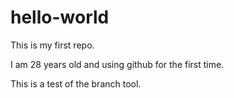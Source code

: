 # hello-world
This is my first repo.

I am 28 years old and using github for the first time.

This is a test of the branch tool.
